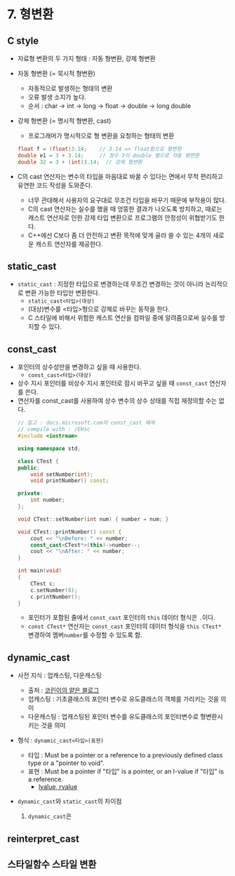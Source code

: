# 7. 형변환

## C style
- 자료형 변환의 두 가지 형태 : 자동 형변환, 강제 형변환
- 자동 형변환 (= 묵시적 형변환)
  - 자동적으로 발생하는 형태의 변환
  - 오류 발생 소지가 높다.
  - 순서 : char -> int -> long -> float -> double -> long double

- 강제 형변환 (= 명시적 형변환, cast)
  - 프로그래머가 명시적으로 형 변환을 요청하는 형태의 변환
  ```Cpp
  float f = (float)3.14;    // 3.14 => float형으로 형변환
  double e1 = 3 + 3.14;     // 정수 3이 double 형으로 자동 형변환
  double 32 = 3 + (int)3.14;  // 강제 형변환
  ```

- C의 cast 연산자는 변수의 타입을 마음대로 바꿀 수 있다는 면에서 무척 편리하고 유연한 코드 작성을 도와준다.
  - 너무 관대해서 사용자의 요구대로 무조건 타입을 바꾸기 때문에 부작용이 많다.
  - C의 cast 연산자는 실수를 했을 때 엉뚱한 결과가 나오도록 방치하고, 때로는 캐스트 연산자로 인한 강제 타입 변환으로 프로그램의 안정성이 위협받기도 한다.
  - C++에선 C보다 좀 더 안전하고 변환 목적에 맞게 골라 쓸 수 있는 4개의 새로운 캐스트 연산자를 제공한다.
  
## static_cast
- ```static_cast``` : 지정한 타입으로 변경하는데 무조건 변경하는 것이 아니라 논리적으로 변환 가능한 타입만 변환한다.
  - ```static_cast<타입>(대상)```
  - (대상)변수를 <타입>형으로 강제로 바꾸는 동작을 한다.
  - C 스타일에 비해서 위험한 캐스트 연산을 컴파일 중에 알려줌으로써 실수를 방지할 수 있다.
  
## const_cast
- 포인터의 상수성만을 변경하고 싶을 때 사용한다.
  - ```const_cast<타입>(대상)```
- 상수 지시 포인터를 비상수 지시 포인터로 잠시 바꾸고 싶을 때 ```const_cast``` 연산자를 쓴다. 
- 연산자를 const_cast를 사용하여 상수 변수의 상수 상태를 직접 재정의할 수는 없다.
  ```C++
  // 참고 : docs.microsoft.com의 const_cast 예제
  // compile with : /EHsc
  #include <iostream>
  
  using namespace std;
  
  class CTest {
  public:
      void setNumber(int);
      void printNumber() const;
  
  private:
      int number;
  };
  
  void CTest::setNumber(int num) { number = num; }
  
  void CTest::printNumber() const {
      cout << "\nBefore: " << number;
      const_cast<CTest*>(this)->number--;
      cout << "\nAfter: " << number;
  }
  
  int main(void)
  {
      CTest c;
      c.setNumber(8);
      c.printNumber();
  }
  ```
  - 포인터가 포함된 줄에서 ```const_cast``` 포인터의 ```this``` 데이터 형식은 ```.```이다.
  - ```const CTest*``` 연산자는 ```const_cast``` 포인터의 데이터 형식을 ```this CTest*``` 변경하여 멤버```number```를 수정할 수 있도록 함.

## dynamic_cast
- 사전 지식 : 업캐스팅, 다운캐스팅
  - 출처 : [코린이의 얕은 블로그](https://sexycoder.tistory.com/15)
  - 업캐스팅 : 기초클래스의 포인터 변수로 유도클래스의 객체를 가리키는 것을 의미
  - 다운캐스팅 : 업캐스팅된 포인터 변수를 유도클래스의 포인터변수로 형변환시키는 것을 의미
- 형식 : ```dynamic_cast<타입>(표현)```
  - 타입 : Must be a pointer or a reference to a previously defined class type or a "pointer to void".
  - 표현 : Must be a pointer if "타입" is a pointer, or an l-value if "타입" is a reference.
    - [lvalue, rvalue](https://github.com/yeonseoksong/CS_study/blob/main/%ED%94%84%EB%A1%9C%EA%B7%B8%EB%9E%98%EB%B0%8D_%EC%96%B8%EC%96%B4/C/%EC%97%B0%EC%84%9D/Cpp/7_1_lvalue.md)

- ```dynamic_cast```와 ```static_cast```의 차이점
  1. ```dynamic_cast```은 
## reinterpret_cast

## 스타일함수 스타일 변환
